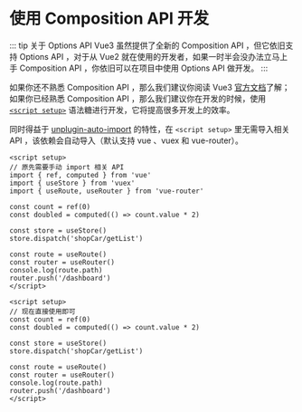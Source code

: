 # 使用 Composition API 开发

::: tip 关于 Options API
Vue3 虽然提供了全新的 Composition API ，但它依旧支持 Options API ，对于从 Vue2 就在使用的开发者，如果一时半会没办法立马上手 Composition API ，你依旧可以在项目中使用 Options API 做开发。
:::

如果你还不熟悉 Composition API ，那么我们建议你阅读 Vue3 [官方文档](https://v3.cn.vuejs.org/guide/composition-api-introduction.html)了解；如果你已经熟悉 Composition API ，那么我们建议你在开发的时候，使用 [`<script setup>`](https://v3.cn.vuejs.org/api/sfc-script-setup.html) 语法糖进行开发，它将提高很多开发上的效率。

同时得益于 [unplugin-auto-import](https://github.com/antfu/unplugin-auto-import) 的特性，在 `<script setup>` 里无需导入相关 API ，该依赖会自动导入（默认支持 vue 、vuex 和 vue-router）。

```html:no-line-numbers {3-5}
<script setup>
// 原先需要手动 import 相关 API
import { ref, computed } from 'vue'
import { useStore } from 'vuex'
import { useRoute, useRouter } from 'vue-router'

const count = ref(0)
const doubled = computed(() => count.value * 2)

const store = useStore()
store.dispatch('shopCar/getList')

const route = useRoute()
const router = useRouter()
console.log(route.path)
router.push('/dashboard')
</script>
```

```html:no-line-numbers
<script setup>
// 现在直接使用即可
const count = ref(0)
const doubled = computed(() => count.value * 2)

const store = useStore()
store.dispatch('shopCar/getList')

const route = useRoute()
const router = useRouter()
console.log(route.path)
router.push('/dashboard')
</script>
```